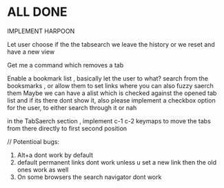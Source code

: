# ALL DONE

IMPLEMENT HARPOON


Let user choose if the the tabsearch we leave the history or we reset and have a new view

Get me a command which removes a tab

Enable a bookmark list , basically let the user to what? search from the booksmarks , 
or allow them to set links where you can also fuzzy saerch them
Maybe we can have a alist which is checked against the opened tab list and if its there dont show it, also please implement a checkbox option for the user, to either search through it or nah



in the TabSaerch section , implement c-1 c-2 keymaps to move the tabs from there directly to first second position 


// Potentioal bugs:

1. Alt+a dont work by default 
2.  default permanent links dont work unless u set a new link then the old ones work as well
3. On some browsers the search navigator dont work
